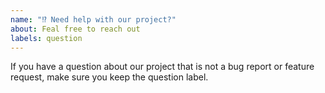 ```yaml
---
name: "⁉️ Need help with our project?"
about: Feal free to reach out
labels: question
---
```


If you have a question about our project that is not a bug report or feature
request, make sure you keep the question label.

